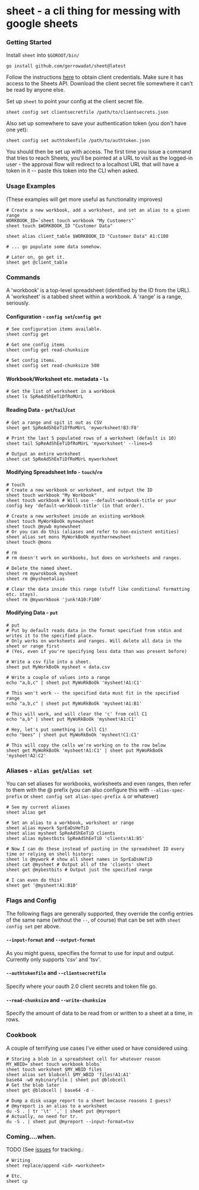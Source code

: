 # sheet - a cli thing for messing with google sheets

### Getting Started

Install `sheet` into `$GOROOT/bin/`

```
go install github.com/gerrowadat/sheet@latest
```

Follow the instructions [here](https://developers.google.com/identity/protocols/oauth2) to obtain client credentials.
Make sure it has access to the Sheets API. Download the client secret file somewhere it can't be read by anyone else.

Set up `sheet` to point your config at the client secret file.

```
sheet config set clientsecretfile /path/to/clientsecrets.json
```

Also set up somewhere to save your authentication token (you don't have one yet):
```
sheet config set authtokenfile /path/to/authtoken.json
```

You should then be set up with access. The first time you issue a command that tries to reach Sheets,
you'll be pointed at a URL to visit as the logged-in user - the approval flow will redirect to a localhost URL
that will have a token in it -- paste this token into the CLI when asked.

### Usage Examples
(These examples will get more useful as functionality improves)

```
# Create a new workbook, add a worksheet, and set an alias to a given range
WORKBOOK_ID=`sheet touch workbook "My Customers"`
sheet touch $WORKBOOK_ID "Customer Data"

sheet alias client_table $WORKBOOK_ID "Customer Data" A1:C100

# ... go populate some data somehow.

# Later on, go get it.
sheet get @client_table
```


### Commands

A 'workbook' is a top-level spreadsheet (identified by the ID from the URL).
A 'worksheet' is a tabbed sheet within a workbook.
A 'range' is a range, seriously.

#### Configuration - `config set`/`config get`

```
# See configuration items available.
sheet config get

# Get one config items
sheet config get read-chunksize

# Set config items.
sheet config set read-chunksize 500
```

#### Workbook/Worksheet etc. metadata - `ls`
```
# Get the list of worksheet in a workbook
sheet ls SpReAdShEeTiDfRoMUrL 
```

#### Reading Data - `get`/`tail`/`cat`
```
# Get a range and spit it out as CSV
sheet get SpReAdShEeTiDfRoMUrL 'myworksheet!B3:F8'

# Print the last 5 populated rows of a worksheet (default is 10)
sheet tail SpReAdShEeTiDfRoMUrL 'myworksheet' --lines=5

# Output an entire worksheet
sheet cat SpReAdShEeTiDfRoMUrL myworksheet
```

#### Modifying Spreadsheet Info - `touch`/`rm`
```
# touch
# Create a new workbook or worksheet, and output the ID
sheet touch workbook "My Workbook"
sheet touch workbook # Will use --default-workbook-title or your config key 'default-workbook-title' (in that order).

# Create a new worksheet inside an existing workbook
sheet touch MyWorkBoOk mynewsheet
sheet touch @mywb mynewsheet
# Or you can do this (aliases and refer to non-existent entities)
sheet alias set mons MyWorkBoOk myothernewsheet
sheet touch @mons
```

```
# rm
# rm doesn't work on workbooks, but does on worksheets and ranges.

# Delete the named sheet.
sheet rm mywrokbook mysheet
sheet rm @mysheetalias

# Clear the data inside this range (stuff like conditional formatting etc. stays).
sheet rm @myworkbook 'junk!A10:F100'
```

#### Modifying Data - `put`
```
# put
# Put by default reads data in the format specified from stdin and writes it to the specified place.
# Only works on worksheets and ranges. Will delete all data in the sheet or range first
# (Yes, even if you're specifying less data than was present before)

# Write a csv file into a sheet.
sheet put MyWorkBoOk mysheet < data.csv

# Write a couple of values into a range
echo "a,b,c" | sheet put MyWoRkBoOk 'mysheet!A1:C1'

# This won't work -- the specified data must fit in the specified range
echo "a,b,c" | sheet put MyWoRkBoOk 'mysheet!A1:B1'

# This will work, and will clear the 'c' from cell C1 
echo "a,b" | sheet put MyWoRkBoOk 'mysheet!A1:C1'

# Hey, let's put something in Cell C1!
echo "bees" | sheet put MyWoRkBoOk 'mysheet!C1:C1'

# This will copy the cells we're working on to the row below
sheet get MyWoRkBoOk 'mysheet!A1:C1' | sheet put MyWoRkBoOk 'mysheet!A2:C2'
```


### Aliases - `alias get`/`alias set`

You can set aliases for workbooks, worksheets and even ranges, then refer to them with the @ prefix (you can also configure this with `--alias-spec-prefix` or `sheet config set alias-spec-prefix &` or whatever)

```
# See my current aliases
sheet alias get

# Set an alias to a workbook, worksheet or range
sheet alias mywork SprEaDsHeTiD
sheet alias mysheet SpReAdShEeTiD clients
sheet alias mybestbits SpReAdShEeTiD 'clients!A1:B5'

# Now I can do these instead of pasting in the spreadsheet ID every time or relying on shell history:
sheet ls @mywork # show all sheet names in SprEaDsHeTiD
sheet cat @mysheet # Output all of the 'clients' sheet
sheet get @mybestbits # Output just the specified range

# I can even do this!
sheet get '@mysheet!A1:B10'
```

### Flags and Config

The following flags are generally supported, they override the config entries of the same name
(without the `--`, of course) that can be set with `sheet config set` per above.

#### `--input-format` and `--output-format`

As you might guess, specifies the format to use for input and output. Currently only supports 'csv' and 'tsv'.

#### `--authtokenfile` and `--clientsecretfile`

Specify where your oauth 2.0 client secrets and token file go.

#### `--read-chunksize` and `--write-chunksize`

Specify the amount of data to be read from or written to a sheet at a time, in rows.

### Cookbook

A couple of terrifying use cases I've either used or have considered using.

```
# Storing a blob in a spreadsheet cell for whatever reason
MY_WBID=`sheet touch workbook blobs`
sheet touch worksheet $MY_WBID files
sheet alias set blobcell $MY_WBID 'files!A1:A1'
base64 -w0 mybinaryfile | sheet put @blobcell
# Get the blob later
sheet get @blobcell | base64 -d -
```

```
# Dump a disk usage report to a sheet because reasons I guess?
# @myreport is an alias to a worksheet
du -S . | tr '\t' ',' | sheet put @myreport
# Actually, no need for tr.
du -S . | sheet put @myreport --input-format=tsv
```

### Coming....when.

TODO (See [issues](https://github.com/gerrowadat/sheet/issues) for tracking.:

```
# Writing
sheet replace/append <id> <worksheet>

# Etc.
sheet cp
```
